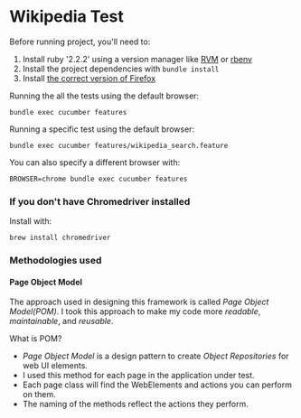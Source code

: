 Wikipedia Test
==============
Before running project, you'll need to:

1. Install ruby '2.2.2' using a version manager like [RVM](https://rvm.io/rvm/install) or [rbenv](https://github.com/rbenv/rbenv)
2. Install the project dependencies with `bundle install`
3. Install [the correct version of Firefox](https://ftp.mozilla.org/pub/firefox/releases/43.0)


Running the all the tests using the default browser:
```
bundle exec cucumber features
```

Running a specific test using the default browser:
```
bundle exec cucumber features/wikipedia_search.feature
```

You can also specify a different browser with:
```
BROWSER=chrome bundle exec cucumber features
```

### If you don't have Chromedriver installed ###

Install with:
```
brew install chromedriver
```


### Methodologies used ###

#### Page Object Model ####

The approach used in designing this framework is called *Page Object Model(POM)*. I took this approach to make my code more *readable*, *maintainable*, and *reusable*.


What is POM?

- *Page Object Model* is a design pattern to create *Object Repositories* for web UI elements.
- I used this method for each page in the application under test.
- Each page class will find the WebElements and actions you can perform on them.
- The naming of the methods reflect the actions they perform.